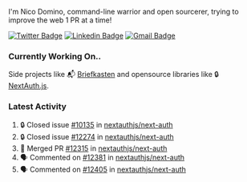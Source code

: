 
I'm Nico Domino, command-line warrior and open sourcerer, trying to improve the web 1 PR at a time!

[![Twitter Badge](https://img.shields.io/badge/-@ndom91-1ca0f1?style=flat-square&labelColor=1ca0f1&logo=twitter&logoColor=white&link=https://twitter.com/ndom91)](https://twitter.com/ndom91) [![Linkedin Badge](https://img.shields.io/badge/-ndom91-blue?style=flat-square&logo=Linkedin&logoColor=white&link=https://www.linkedin.com/in/ndom91/)](https://www.linkedin.com/in/ndom91/) [![Gmail Badge](https://img.shields.io/badge/-yo@ndo.dev-c14438?style=flat-square&logo=mail.ru&logoColor=white&link=mailto:yo@ndo.dev)](mailto:yo@ndo.dev)

### Currently Working On..

Side projects like 📬 [Briefkasten](https://briefkastenhq.com) and opensource libraries like 🔒 [NextAuth.js](https://github.com/nextauthjs/next-auth).

<!--START_SECTION_PROFILE_VIEWS:readme-info-->
<!--END_SECTION_PROFILE_VIEWS:readme-info-->

<!--START_SECTION_DAILY_COMMIT:readme-info-->
<!--END_SECTION_DAILY_COMMIT:readme-info-->

<!--START_SECTION_WEEKLY_COMMIT:readme-info-->
<!--END_SECTION_WEEKLY_COMMIT:readme-info-->

### Latest Activity

<!--START_SECTION:activity-->
1. 🔒 Closed issue [#10135](https://github.com/nextauthjs/next-auth/issues/10135) in [nextauthjs/next-auth](https://github.com/nextauthjs/next-auth)
2. 🔒 Closed issue [#12274](https://github.com/nextauthjs/next-auth/issues/12274) in [nextauthjs/next-auth](https://github.com/nextauthjs/next-auth)
3. 🎉 Merged PR [#12315](https://github.com/nextauthjs/next-auth/pull/12315) in [nextauthjs/next-auth](https://github.com/nextauthjs/next-auth)
4. 🗣 Commented on [#12381](https://github.com/nextauthjs/next-auth/pull/12381#issuecomment-2558283027) in [nextauthjs/next-auth](https://github.com/nextauthjs/next-auth)
5. 🗣 Commented on [#12405](https://github.com/nextauthjs/next-auth/issues/12405#issuecomment-2558282047) in [nextauthjs/next-auth](https://github.com/nextauthjs/next-auth)
<!--END_SECTION:activity-->
